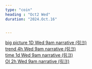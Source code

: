 ```yaml
---
type: "coin"
heading : "Oct2 Wed"
duration: "2024.Oct.16"


---
```

 


[big picture 1D Wed 9am narrative (링크)](/todo/images/big-2024-10-16-9AM.png)  
[trend 4h Wed 9am narrative (링크)](/todo/images/trend-2024-10-16-9AM.png)  
[time 1d Wed 9am narrative (링크)](/todo/images/time-2024-10-16-9AM.png)  
[OI 2h Wed 9am narrative (링크)](/todo/images/OI-2024-10-16-9AM.png)    



